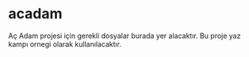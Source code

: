 # acadam
Aç Adam projesi için gerekli dosyalar burada yer alacaktır.
Bu proje yaz kampı ornegi olarak kullanılacaktır.
